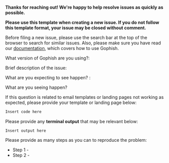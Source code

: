 **Thanks for reaching out! We're happy to help resolve issues as quickly as possible.**

**Please use this template when creating a new issue. If you do not follow this template format, your issue may be closed without comment.**

Before filing a new issue, please use the search bar at the top of the browser to search for similar issues. Also, please make sure you have read our [documentation](https://getgophish.com/documentation/), which covers how to use Gophish.

What version of Gophish are you using?: 

Brief description of the issue: 

What are you expecting to see happen? :

What are you seeing happen?

If this question is related to email templates or landing pages not working as expected, please provide your template or landing page below:

```html
Insert code here
```

Please provide any **terminal output** that may be relevant below:

```
Insert output here
```

Please provide as many steps as you can to reproduce the problem:
 * Step 1 - 
 * Step 2 - 